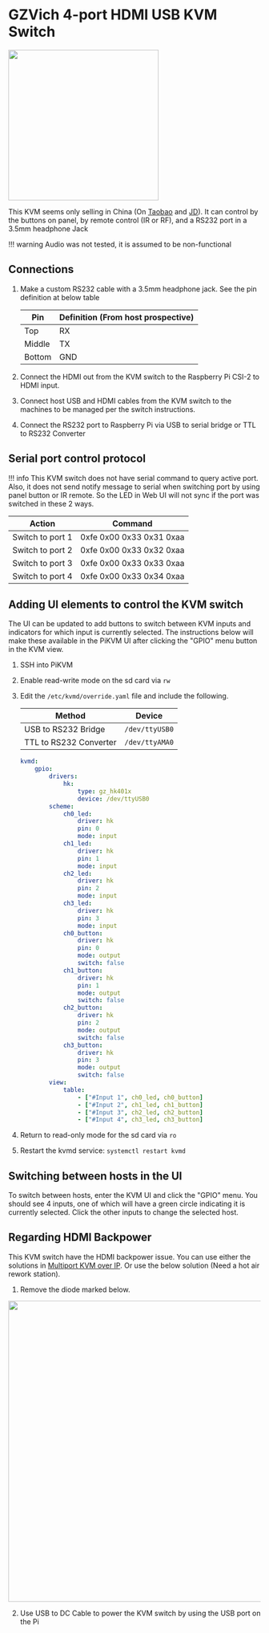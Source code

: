 # GZVich 4-port HDMI USB KVM Switch

<img src="kvm_switch.avif" alt="" width="300"/>

This KVM seems only selling in China (On [Taobao](https://item.taobao.com/item.htm?id=608572288478) and [JD](https://item.jd.com/61870996709.html)). It can control by the buttons on panel, by remote control (IR or RF), and a RS232 port in a 3.5mm headphone Jack

!!! warning
    Audio was not tested, it is assumed to be non-functional


## Connections

1. Make a custom RS232 cable with a 3.5mm headphone jack. See the pin definition at below table

    | Pin | Definition (From host prospective) |
    | ---| ---|
    | Top | RX |
    | Middle | TX |
    | Bottom | GND |


2. Connect the HDMI out from the KVM switch to the Raspberry Pi CSI-2 to HDMI input.

3. Connect host USB and HDMI cables from the KVM switch to the machines to be managed per the switch instructions.

4. Connect the RS232 port to Raspberry Pi via USB to serial bridge or TTL to RS232 Converter


## Serial port control protocol

 !!! info
    This KVM switch does not have serial command to query active port. Also, it does not send notify message to serial when switching port by using panel button or IR remote. So the LED in Web UI will not sync if the port was switched in these 2 ways.

|Action|Command|
|---|---|
|Switch to port 1|0xfe 0x00 0x33 0x31 0xaa|
|Switch to port 2|0xfe 0x00 0x33 0x32 0xaa|
|Switch to port 3|0xfe 0x00 0x33 0x33 0xaa|
|Switch to port 4|0xfe 0x00 0x33 0x34 0xaa|



## Adding UI elements to control the KVM switch

The UI can be updated to add buttons to switch between KVM inputs and indicators for which input is currently selected.  The instructions below will make these available in the PiKVM UI after clicking the "GPIO" menu button in the KVM view.

1. SSH into PiKVM

2. Enable read-write mode on the sd card via `rw`

3. Edit the `/etc/kvmd/override.yaml` file and include the following. 

   | Method   | Device         |
   |----------|----------------|
   | USB to RS232 Bridge   | `/dev/ttyUSB0` |
   | TTL to RS232 Converter | `/dev/ttyAMA0` |

   ```yaml
   kvmd:
       gpio:
           drivers:
               hk:
                   type: gz_hk401x
                   device: /dev/ttyUSB0
           scheme:
               ch0_led:
                   driver: hk
                   pin: 0
                   mode: input
               ch1_led:
                   driver: hk
                   pin: 1
                   mode: input
               ch2_led:
                   driver: hk
                   pin: 2
                   mode: input
               ch3_led:
                   driver: hk
                   pin: 3
                   mode: input
               ch0_button:
                   driver: hk
                   pin: 0
                   mode: output
                   switch: false
               ch1_button:
                   driver: hk
                   pin: 1
                   mode: output
                   switch: false
               ch2_button:
                   driver: hk
                   pin: 2
                   mode: output
                   switch: false
               ch3_button:
                   driver: hk
                   pin: 3
                   mode: output
                   switch: false
           view:
               table:
                   - ["#Input 1", ch0_led, ch0_button]
                   - ["#Input 2", ch1_led, ch1_button]
                   - ["#Input 3", ch2_led, ch2_button]
                   - ["#Input 4", ch3_led, ch3_button]
   ```

4. Return to read-only mode for the sd card via `ro`

5. Restart the kvmd service: `systemctl restart kvmd`


## Switching between hosts in the UI

To switch between hosts, enter the KVM UI and click the "GPIO" menu. You should see 4 inputs, one of which will have a green circle indicating it is currently selected. Click the other inputs to change the selected host.


## Regarding HDMI Backpower

This KVM switch have the HDMI backpower issue. You can use either the solutions in [Multiport KVM over IP](https://docs.pikvm.org/multiport/). Or use the below solution (Need a hot air rework station).

1. Remove the diode marked below.
<img src="remove_diode.png" alt="" width="600"/>

2. Use USB to DC Cable to power the KVM switch by using the USB port on the Pi


